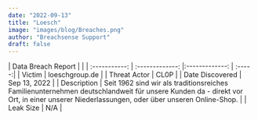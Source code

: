```yaml
---
date: "2022-09-13"
title: "Loesch"
image: "images/blog/Breaches.png"
author: "Breachsense Support"
draft: false
---
```


| Data Breach Report           |              | 
| :-----------: | :-------------:     |:-------------:    | :-----:|
| Victim      | loeschgroup.de      | 
| Threat Actor      | CL0P      | 
| Date Discovered      | Sep 13, 2022      | 
| Description      | Seit 1962 sind wir als traditionsreiches Familienunternehmen deutschlandweit für unsere Kunden da - direkt vor Ort, in einer unserer Niederlassungen, oder über unseren Online-Shop.       | 
| Leak Size      | N/A      | 

